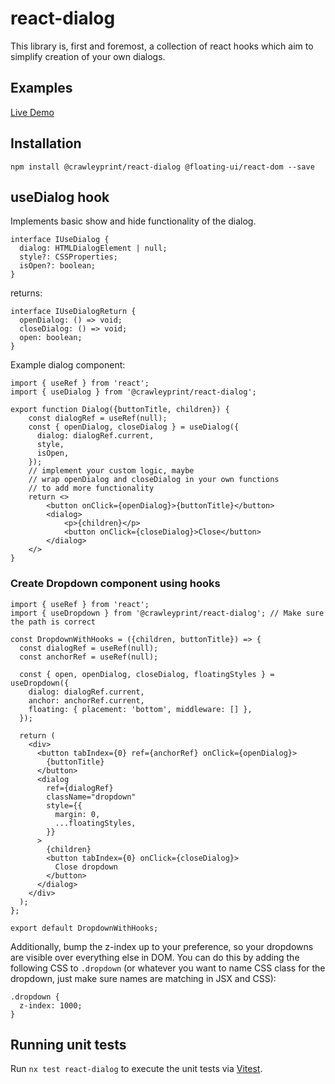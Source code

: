 # react-dialog

This library is, first and foremost, a collection of react hooks which aim to simplify
creation of your own dialogs.

## Examples

[Live Demo](http://crawleyprint.github.io/react-dialog/)

## Installation

```
npm install @crawleyprint/react-dialog @floating-ui/react-dom --save
```

## useDialog hook

Implements basic show and hide functionality of the dialog.

```
interface IUseDialog {
  dialog: HTMLDialogElement | null;
  style?: CSSProperties;
  isOpen?: boolean;
}
```

returns:

```
interface IUseDialogReturn {
  openDialog: () => void;
  closeDialog: () => void;
  open: boolean;
}
```

Example dialog component:

```
import { useRef } from 'react';
import { useDialog } from '@crawleyprint/react-dialog';

export function Dialog({buttonTitle, children}) {
    const dialogRef = useRef(null);
    const { openDialog, closeDialog } = useDialog({
      dialog: dialogRef.current,
      style,
      isOpen,
    });
    // implement your custom logic, maybe
    // wrap openDialog and closeDialog in your own functions
    // to add more functionality
    return <>
        <button onClick={openDialog}>{buttonTitle}</button>
        <dialog>
            <p>{children}</p>
            <button onClick={closeDialog}>Close</button>
        </dialog>
    </>
}
```

### Create Dropdown component using hooks

```
import { useRef } from 'react';
import { useDropdown } from '@crawleyprint/react-dialog'; // Make sure the path is correct

const DropdownWithHooks = ({children, buttonTitle}) => {
  const dialogRef = useRef(null);
  const anchorRef = useRef(null);

  const { open, openDialog, closeDialog, floatingStyles } = useDropdown({
    dialog: dialogRef.current,
    anchor: anchorRef.current,
    floating: { placement: 'bottom', middleware: [] },
  });

  return (
    <div>
      <button tabIndex={0} ref={anchorRef} onClick={openDialog}>
        {buttonTitle}
      </button>
      <dialog
        ref={dialogRef}
        className="dropdown"
        style={{
          margin: 0,
          ...floatingStyles,
        }}
      >
        {children}
        <button tabIndex={0} onClick={closeDialog}>
          Close dropdown
        </button>
      </dialog>
    </div>
  );
};

export default DropdownWithHooks;
```

Additionally, bump the z-index up to your preference, so your dropdowns are visible over everything else in DOM.
You can do this by adding the following CSS to `.dropdown` (or whatever you want to name CSS class for the dropdown,
just make sure names are matching in JSX and CSS):

```
.dropdown {
  z-index: 1000;
}
```

## Running unit tests

Run `nx test react-dialog` to execute the unit tests via [Vitest](https://vitest.dev/).
